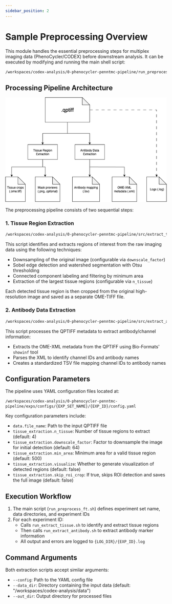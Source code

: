 ```yaml
---
sidebar_position: 2
---
```


# Sample Preprocessing Overview

This module handles the essential preprocessing steps for multiplex imaging data (PhenoCycler/CODEX) before downstream analysis. It can be executed by modifying and running the main shell script:

```bash
/workspaces/codex-analysis/0-phenocycler-penntmc-pipeline/run_preprocess_ft.sh
```

## Processing Pipeline Architecture

![Aegle Preprocessing Pipeline](../../static/img/aegle-preprocess.drawio.png)

The preprocessing pipeline consists of two sequential steps:

### 1. Tissue Region Extraction

```bash
/workspaces/codex-analysis/0-phenocycler-penntmc-pipeline/src/extract_tissue_regions.py
```

This script identifies and extracts regions of interest from the raw imaging data using the following techniques:
- Downsampling of the original image (configurable via `downscale_factor`)
- Sobel edge detection and watershed segmentation with Otsu thresholding
- Connected component labeling and filtering by minimum area
- Extraction of the largest tissue regions (configurable via `n_tissue`)

Each detected tissue region is then cropped from the original high-resolution image and saved as a separate OME-TIFF file.

### 2. Antibody Data Extraction

```bash
/workspaces/codex-analysis/0-phenocycler-penntmc-pipeline/src/extract_antibodies.py
```

This script processes the QPTIFF metadata to extract antibody/channel information:
- Extracts the OME-XML metadata from the QPTIFF using Bio-Formats' `showinf` tool
- Parses the XML to identify channel IDs and antibody names
- Creates a standardized TSV file mapping channel IDs to antibody names

## Configuration Parameters

The pipeline uses YAML configuration files located at:
```
/workspaces/codex-analysis/0-phenocycler-penntmc-pipeline/exps/configs/{EXP_SET_NAME}/{EXP_ID}/config.yaml
```

Key configuration parameters include:
- `data.file_name`: Path to the input QPTIFF file
- `tissue_extraction.n_tissue`: Number of tissue regions to extract (default: 4)
- `tissue_extraction.downscale_factor`: Factor to downsample the image for initial detection (default: 64)
- `tissue_extraction.min_area`: Minimum area for a valid tissue region (default: 500)
- `tissue_extraction.visualize`: Whether to generate visualization of detected regions (default: false)
- `tissue_extraction.skip_roi_crop`: If true, skips ROI detection and saves the full image (default: false)

## Execution Workflow

1. The main script (`run_preprocess_ft.sh`) defines experiment set name, data directories, and experiment IDs
2. For each experiment ID:
   - Calls `run_extract_tissue.sh` to identify and extract tissue regions
   - Then calls `run_extract_antibody.sh` to extract antibody marker information
   - All output and errors are logged to `{LOG_DIR}/{EXP_ID}.log`

## Command Arguments

Both extraction scripts accept similar arguments:
- `--config`: Path to the YAML config file
- `--data_dir`: Directory containing the input data (default: "/workspaces/codex-analysis/data")
- `--out_dir`: Output directory for processed files
